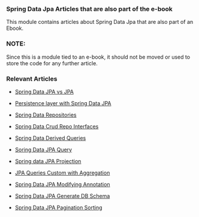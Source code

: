 ### Spring Data Jpa Articles that are also part of the e-book
This module contains articles about Spring Data Jpa that are also part of an Ebook.

### NOTE:
Since this is a module tied to an e-book, it should not be moved or used to store the code for any further article.

### Relevant Articles

- [Spring Data JPA vs JPA](https://www.baeldung.com/spring-data-jpa-vs-jpa)

- [Persistence layer with Spring Data JPA](https://www.baeldung.com/the-persistence-layer-with-spring-data-jpa)

- [Spring Data Repositories](https://www.baeldung.com/spring-data-repositories)

- [Spring Data Crud Repo Interfaces](https://www.baeldung.com/spring-data-3-crud-repository-interfaces)

- [Spring Data Derived Queries](https://www.baeldung.com/spring-data-derived-queries)

- [Soring Data JPA Query](https://www.baeldung.com/spring-data-jpa-query)

- [Spring data JPA Projection](https://www.baeldung.com/spring-data-jpa-projections)

- [JPA Queries Custom with Aggregation](https://www.baeldung.com/jpa-queries-custom-result-with-aggregation-functions)

- [Spring Data JPA Modifying Annotation](https://www.baeldung.com/spring-data-jpa-modifying-annotation)

- [Spring Data JPA Generate DB Schema](https://www.baeldung.com/spring-data-jpa-generate-db-schema)

- [Spring Data JPA Pagination Sorting](https://www.baeldung.com/spring-data-jpa-pagination-sorting)

